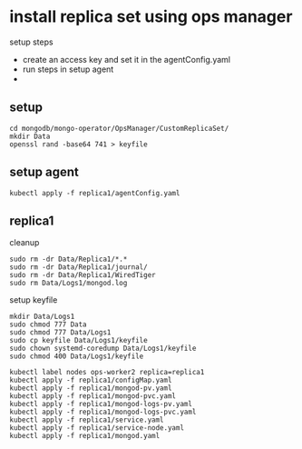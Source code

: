 # install replica set using ops manager
setup steps
- create an access key and set it in the agentConfig.yaml
- run steps in setup agent
- 

## setup
```
cd mongodb/mongo-operator/OpsManager/CustomReplicaSet/
mkdir Data
openssl rand -base64 741 > keyfile

```


## setup agent
```
kubectl apply -f replica1/agentConfig.yaml
```
## replica1
cleanup
```
sudo rm -dr Data/Replica1/*.*
sudo rm -dr Data/Replica1/journal/
sudo rm -dr Data/Replica1/WiredTiger
sudo rm Data/Logs1/mongod.log
```

setup keyfile
```
mkdir Data/Logs1
sudo chmod 777 Data
sudo chmod 777 Data/Logs1
sudo cp keyfile Data/Logs1/keyfile 
sudo chown systemd-coredump Data/Logs1/keyfile
sudo chmod 400 Data/Logs1/keyfile
```

```
kubectl label nodes ops-worker2 replica=replica1
kubectl apply -f replica1/configMap.yaml
kubectl apply -f replica1/mongod-pv.yaml
kubectl apply -f replica1/mongod-pvc.yaml
kubectl apply -f replica1/mongod-logs-pv.yaml
kubectl apply -f replica1/mongod-logs-pvc.yaml
kubectl apply -f replica1/service.yaml
kubectl apply -f replica1/service-node.yaml 
kubectl apply -f replica1/mongod.yaml
```
